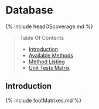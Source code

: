 # Database

{% include headOScoverage.md %}

> Table Of Contents
>
> -   [Introduction](#introduction)
> -   [Available Methods](#available-methods)
> -   [Method Listing](#method-listing)
> -   [Unit Tests Matrix](#unit-tests-matrix)

## Introduction

{% include footMatrixes.md %}
